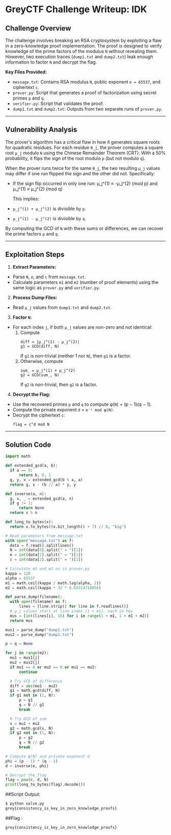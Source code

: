 # GreyCTF Challenge Writeup: IDK

## Challenge Overview
The challenge involves breaking an RSA cryptosystem by exploiting a flaw in a zero-knowledge proof implementation. The proof is designed to verify knowledge of the prime factors of the modulus `N` without revealing them. However, two execution traces (`dump1.txt` and `dump2.txt`) leak enough information to factor `N` and decrypt the flag.

**Key Files Provided:**
- `message.txt`: Contains RSA modulus `N`, public exponent `e = 65537`, and ciphertext `c`.
- `prover.py`: Script that generates a proof of factorization using secret primes `p` and `q`.
- `verifier.py`: Script that validates the proof.
- `dump1.txt` and `dump2.txt`: Outputs from two separate runs of `prover.py`.

---

## Vulnerability Analysis
The prover's algorithm has a critical flaw in how it generates square roots for quadratic residues. For each residue `θ_j`, the prover computes a square root `μ_j` modulo `N` using the Chinese Remainder Theorem (CRT). With a 50% probability, it flips the sign of the root modulo `p` (but not modulo `q`).

When the prover runs twice for the same `θ_j`, the two resulting `μ_j` values may differ if one run flipped the sign and the other did not. Specifically:

- If the sign flip occurred in only one run:
  μ_j^(1) ≡ -μ_j^(2) (mod p) and μ_j^(1) ≡ μ_j^(2) (mod q)


  This implies:
- `μ_j^(1) + μ_j^(2)` is divisible by `p`.
- `μ_j^(1) - μ_j^(2)` is divisible by `q`.

By computing the GCD of `N` with these sums or differences, we can recover the prime factors `p` and `q`.

---

## Exploitation Steps

1. **Extract Parameters:**
 - Parse `N`, `e`, and `c` from `message.txt`.
 - Calculate parameters `m1` and `m2` (number of proof elements) using the same logic as `prover.py` and `verifier.py`.

2. **Process Dump Files:**
 - Read `μ_j` values from `dump1.txt` and `dump2.txt`.

3. **Factor `N`:**
 - For each index `j`, if both `μ_j` values are non-zero and not identical:
   1. Compute 
      ```
      diff = |μ_j^(1) - μ_j^(2)|
      g1 = GCD(diff, N)
      ```
      If `g1` is non-trivial (neither 1 nor `N`), then `g1` is a factor.
   2. Otherwise, compute 
      ```
      sum_ = μ_j^(1) + μ_j^(2)
      g2 = GCD(sum_, N)
      ```
      If `g2` is non-trivial, then `g2` is a factor.

4. **Decrypt the Flag:**
 - Use the recovered primes `p` and `q` to compute φ(`N`) = (p − 1)(q − 1).
 - Compute the private exponent `d` = `e⁻¹ mod φ(N)`.
 - Decrypt the ciphertext `c`:
   ```
   flag = c^d mod N
   ```

---

## Solution Code
```python
import math

def extended_gcd(a, b):
  if a == 0:
      return b, 0, 1
  g, y, x = extended_gcd(b % a, a)
  return g, x - (b // a) * y, y

def inverse(a, n):
  g, x, _ = extended_gcd(a, n)
  if g != 1:
      return None
  return x % n

def long_to_bytes(x):
  return x.to_bytes((x.bit_length() + 7) // 8, "big")

# Read parameters from message.txt
with open("message.txt") as f:
  data = f.read().splitlines()
  N = int(data[0].split(" = ")[1])
  e = int(data[1].split(" = ")[1])
  c = int(data[2].split(" = ")[1])

# Calculate m1 and m2 as in prover.py
kappa = 128
alpha = 65537
m1 = math.ceil(kappa / math.log(alpha, 2))
m2 = math.ceil(kappa * 32 * 0.69314718056)

def parse_dump(filename):
  with open(filename) as f:
      lines = [line.strip() for line in f.readlines()]
  # μ_j values start at line index (1 + m1), each in hex
  mus = [int(lines[i], 16) for i in range(1 + m1, 1 + m1 + m2)]
  return mus

mus1 = parse_dump("dump1.txt")
mus2 = parse_dump("dump2.txt")

p = q = None

for j in range(m2):
  mu1 = mus1[j]
  mu2 = mus2[j]
  if mu1 == 0 or mu2 == 0 or mu1 == mu2:
      continue

  # Try GCD of difference
  diff = abs(mu1 - mu2)
  g1 = math.gcd(diff, N)
  if g1 not in (1, N):
      p = g1
      q = N // g1
      break

  # Try GCD of sum
  s = mu1 + mu2
  g2 = math.gcd(s, N)
  if g2 not in (1, N):
      p = g2
      q = N // g2
      break

# Compute φ(N) and private exponent d
phi = (p - 1) * (q - 1)
d = inverse(e, phi)

# Decrypt the flag
flag = pow(c, d, N)
print(long_to_bytes(flag).decode())

  ```

##Script Output:

```bash
$ python solve.py
grey{consistency_is_key_in_zero_knowledge_proofs}

```

##Flag :
```txt
grey{consistency_is_key_in_zero_knowledge_proofs}
```
